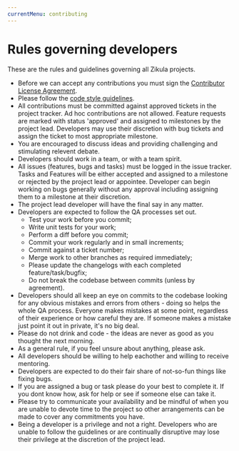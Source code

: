 ```yaml
---
currentMenu: contributing
---
```

# Rules governing developers

These are the rules and guidelines governing all Zikula projects.

- Before we can accept any contributions you must sign the [Contributor License Agreement](CLA.md).
- Please follow the [code style guidelines](CodingStandards.md).
- All contributions must be committed against approved tickets in the project tracker. Ad hoc contributions are not allowed. Feature requests are marked with status 'approved' and assigned to milestones by the project lead. Developers may use their discretion with bug tickets and assign the ticket to most appropriate milestone.
- You are encouraged to discuss ideas and providing challenging and stimulating relevent debate.
- Developers should work in a team, or with a team spirit.
- All issues (features, bugs and tasks) must be logged in the issue tracker. Tasks and Features will be either accepted and assigned to a milestone or rejected by the project lead or appointee. Developer can begin working on bugs generally without any approval including assigning them to a milestone at their discretion.
- The project lead developer will have the final say in any matter.
- Developers are expected to follow the QA processes set out.
  - Test your work before you commit;
  - Write unit tests for your work;
  - Perform a diff before you commit;
  - Commit your work regularly and in small increments;
  - Commit against a ticket number;
  - Merge work to other branches as required immediately;
  - Please update the changelogs with each completed feature/task/bugfix;
  - Do not break the codebase between commits (unless by agreement).
- Developers should all keep an eye on commits to the codebase looking for any obvious mistakes and errors from others - doing so helps the whole QA process. Everyone makes mistakes at some point, regardless of their experience or how careful they are. If someone makes a mistake just point it out in private, it's no big deal.
- Please do not drink and code - the ideas are never as good as you thought the next morning.
- As a general rule, if you feel unsure about anything, please ask.
- All developers should be willing to help eachother and willing to receive mentoring.
- Developers are expected to do their fair share of not-so-fun things like fixing bugs.
- If you are assigned a bug or task please do your best to complete it. If you dont know how, ask for help or see if someone else can take it.
- Please try to communicate your availability and be mindful of when you are unable to devote time to the project so other arrangements can be made to cover any commitments you have.
- Being a developer is a privilege and not a right. Developers who are unable to follow the guidelines or are continually disruptive may lose their privilege at the discretion of the project lead.
